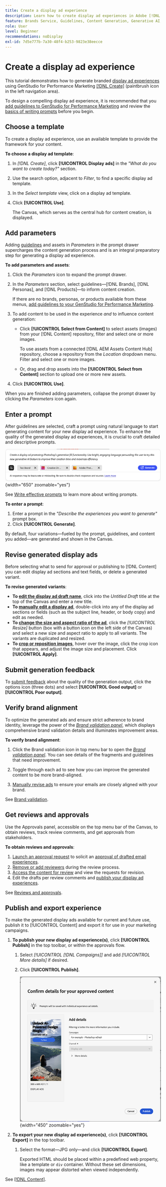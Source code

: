 ```yaml
---
title: Create a display ad experience
description: Learn how to create display ad experiences in Adobe [!DNL GenStudio] for Performance Marketing.
feature: Brands Service, Guidelines, Content Generation, Generative AI, Create, Experiences, Variant Generation
role: User
level: Beginner
recommendations: noDisplay
exl-id: 7d5e777b-7a30-48f4-b253-9823e38eecce
---
```

# Create a display ad experience

This tutorial demonstrates how to generate branded [display ad experiences](display-ad-experiences.md) using GenStudio for Performance Marketing [[!DNL Create]](/help/user-guide/create/overview.md) (paintbrush icon in the left navigation area).

To design a compelling display ad experience, it is recommended that you [add guidelines to GenStudio for Performance Marketing](/help/user-guide/guidelines/add-guidelines.md) and review the [basics of writing prompts](/help/user-guide/effective-prompts.md) before you begin.

## Choose a template

To create a display ad experience, use an available template to provide the framework for your content.

**To choose a display ad template**:

1. In _[!DNL Create]_, click **[!UICONTROL Display ads]** in the _"What do you want to create today?"_ section.
1. Use the search option, adjacent to _Filter_, to find a specific display ad template.
1. In the _Select template_ view, click on a display ad template.
1. Click **[!UICONTROL Use]**.

   The Canvas, which serves as the central hub for content creation, is displayed.

## Add parameters

Adding [guidelines](/help/user-guide/guidelines/overview.md) and assets in _Parameters_ in the prompt drawer supercharges the content generation process and is an integral preparatory step for generating a display ad experience.

**To add parameters and assets**:

1. Click the _Parameters_ icon to expand the prompt drawer.
1. In the _Parameters_ section, select guidelines—[!DNL Brands], [!DNL Personas], and [!DNL Products]—to inform content creation.

   If there are no brands, personas, or products available from these menus, [add guidelines to your GenStudio for Performance Marketing](/help/user-guide/guidelines/add-guidelines.md).

1. To add content to be used in the experience *and* to influence content generation:
   * Click **[!UICONTROL Select from Content]** to select assets (images) from your [!DNL Content] repository, filter and select one or more images.

      To use assets from a connected [!DNL AEM Assets Content Hub] repository, choose a repository from the _Location_ dropdown menu. Filter and select one or more images.

   * Or, drag and drop assets into the **[!UICONTROL Select from Content]** section to upload one or more new assets.
1. Click **[!UICONTROL Use]**.

When you are finished adding parameters, collapse the prompt drawer by clicking the _Parameters_ icon again.

## Enter a prompt

After guidelines are selected, craft a prompt using natural language to start generating content for your new display ad experience. To enhance the quality of the generated display ad experiences, it is crucial to craft detailed and descriptive prompts.

![Enter a prompt](/help/assets/prompt-displayad.png){width="650" zoomable="yes"}

See [Write effective prompts](/help/user-guide/effective-prompts.md) to learn more about writing prompts.

**To enter a prompt**:

1. Enter a prompt in the _"Describe the experiences you want to generate"_ prompt box.
1. Click **[!UICONTROL Generate]**.

By default, four variations—fueled by the prompt, guidelines, and content you added—are generated and shown in the Canvas.

## Revise generated display ads

Before selecting what to send for approval or publishing to [!DNL Content] you can edit display ad sections and text fields, or delete a generated variant.

**To revise generated variants**:

* **To [edit the display ad draft name](/help/user-guide/create/manage-variants.md#change-draft-name)**, click into the _Untitled Draft_ title at the top of the Canvas and enter a new title.
* **To [manually edit a display ad](/help/user-guide/create/manage-variants.md#manually-edit-text)**, double-click into any of the display ad sections or fields (such as the subject line, header, or body copy) and edit as needed.
* **To [change the size and aspect ratio of the ad](/help/user-guide/create/manage-variants.md#change-aspect-ratio)**, click the _[!UICONTROL Resize]_ button (box with a button icon on the left side of the Canvas) and select a new size and aspect ratio to apply to all variants. The variants are duplicated and resized.
* **To [crop or reposition images](/help/user-guide/create/manage-variants.md#crop-assets)**, hover over the image, click the crop icon that appears, and adjust the image size and placement. Click **[!UICONTROL Apply]**.

<!-- # Preview for device
When revising and preparing email experiences, you can toggle between previews for desktop and mobile views to ensure coherence and visual appeal of draft variants.
**To preview variants for desktop and mobile devices** toggle the device preview option—between **desktop** and **mobile**—in the right menu bar (computer and phone icons) to preview how variants appear. -->

## Submit generation feedback

To [submit feedback](/help/user-guide/create/manage-variants.md#generation-feedback) about the quality of the generation output, click the options icon (three dots) and select **[!UICONTROL Good output]** or **[!UICONTROL Poor output]**.

## Verify brand alignment

To optimize the generated ads and ensure strict adherence to brand identity, leverage the power of the [_Brand validation panel_](/help/user-guide/guidelines/brand-validation.md#brand-validation-panel), which displays comprehensive brand validation details and illuminates improvement areas.

**To verify brand alignment**:

1. Click the Brand validation icon in top menu bar to open the [_Brand validation panel_](/help/user-guide/guidelines/brand-validation.md#brand-validation-panel). You can see details of the fragments and guidelines that need improvement.

1. Toggle through each ad to see how you can improve the generated content to be more brand-aligned.
1. [Manually revise ads](#revise-generated-display-ads) to ensure your emails are closely aligned with your brand.

See [Brand validation](/help/user-guide/guidelines/brand-validation.md).

## Get reviews and approvals

Use the Approvals panel, accessible on the top menu bar of the Canvas, to obtain reviews, track review comments, and get approvals from stakeholders.

**To obtain reviews and approvals**:

1. [Launch an approval request](/help/user-guide/approvals/request-review.md) to solicit an [approval of drafted email experiences](/help/user-guide/approvals/approve-content.md).
1. [Remove or add reviewers](/help/user-guide/approvals/review-and-edit.md#manage-approvals) during the review process.
1. [Access the content for review](/help/user-guide/approvals/review-and-edit.md#access-content-for-review) and view the requests for revision.
1. Edit the drafts per review comments and [publish your display ad experiences](#publish-and-export-experience).

See [Reviews and approvals](/help/user-guide/approvals/overview.md).

## Publish and export experience

To make the generated display ads available for current and future use, publish it to [!UICONTROL Content] and export it for use in your marketing campaigns.

1. **To publish your new display ad experience(s)**, click **[!UICONTROL Publish]** in the top toolbar, or within the approvals flow.
   1. Select _[!UICONTROL [!DNL Campaigns]]_ and add _[!UICONTROL More details]_ if desired.
   1. Click **[!UICONTROL Publish]**.

      ![Publish a display ad](/help/assets/publish-displayad.png){width="450" zoomable="yes"}

1. **To export your new display ad experience(s)**, click **[!UICONTROL Export]** in the top toolbar.
   1. Select the format—JPG only—and click **[!UICONTROL Export]**.

      Exported HTML should be placed within a predefined web property, like a template or `div` container. Without these set dimensions, images may appear distorted when viewed independently.

See [[!DNL Content]](/help/user-guide/content/overview.md#search-and-find-approved-content).
